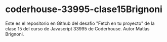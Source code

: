 # coderhouse-33995-clase15Brignoni
Este es el repositorio en Github del desafio "Fetch en tu proyecto" de la clase 15 del curso de Javascript 33995 de Coderhouse. Autor Matías Brignoni.
